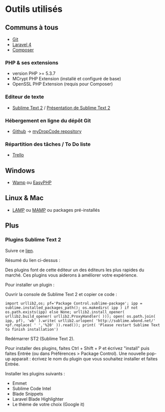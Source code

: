 Outils utilisés
===============

Communs à tous
--------------

* [Git](http://git-scm.com/)
* [Laravel 4](http://four.laravel.com/docs/introduction)
* [Composer](http://getcomposer.org/)

### PHP & ses extensions

* version PHP >= 5.3.7
* MCrypt PHP Extension (installé et configuré de base)
* OpenSSL PHP Extension (requis pour Composer)

### Editeur de texte

* [Sublime Text 2](http://www.sublimetext.com/2) / [Présentation de Sublime Text 2](http://www.grafikart.fr/tutoriels/sublime-text-2/sublime-text-2-180)

### Hébergement en ligne du dépôt Git

* [Github](https://github.com/) -> [myDropCode repository](https://github.com/Sryther/myDropCode)

### Répartition des tâches / To Do liste

* [Trello](https://trello.com/)

Windows
-------

* [Wamp](www.wampserver.com) ou [EasyPHP](www.easyphp.org)

Linux & Mac
-----------

* [LAMP](http://doc.ubuntu-fr.org/lamp) ou [MAMP](http://www.mamp.info/en/index.html) ou packages pré-installés

Plus
----

### Plugins Sublime Text 2

Suivre ce [lien](http://www.grafikart.fr/blog/sublime-text-2-les-plugins-que-jutilise).

Résumé du lien ci-dessus :

Des plugins font de cette éditeur un des éditeurs les plus rapides du marché. Ces plugins vous aiderons à améliorer votre expérience.

Pour installer un plugin :

Ouvrir la console de Sublime Text 2 et copier ce code :

	import urllib2,os; pf='Package Control.sublime-package'; ipp = sublime.installed_packages_path(); os.makedirs( ipp ) if not os.path.exists(ipp) else None; urllib2.install_opener( urllib2.build_opener( urllib2.ProxyHandler( ))); open( os.path.join( ipp, pf), 'wb' ).write( urllib2.urlopen( 'http://sublime.wbond.net/' +pf.replace( ' ','%20' )).read()); print( 'Please restart Sublime Text to finish installation')

Redémarrer ST2 (Sublime Text 2).

Pour installer des plugins, faites Ctrl + Shift + P et écrivez "install" puis faites Entrée (ou dans Préférences > Package Control).
Une nouvelle pop-up apparait : écrivez le nom du plugin que vous souhaitez installer et faites Entrée.

Installer les plugins suivants :

* Emmet
* Sublime Code Intel
* Blade Snippets
* Laravel Blade Highlighter
* Le thème de votre choix (Google it)